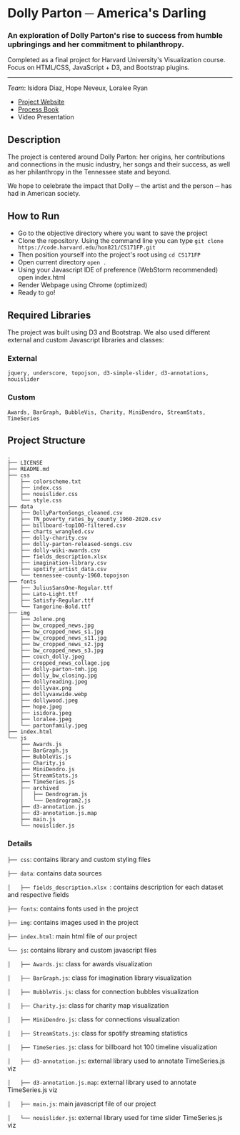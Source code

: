 # Dolly Parton ─ America's Darling

### An exploration of Dolly Parton's rise to success from humble upbringings and her commitment to philanthropy.

Completed as a final project for Harvard University's Visualization course. Focus on HTML/CSS, JavaScript + D3, and Bootstrap plugins.

---
*Team*: Isidora Diaz, Hope Neveux, Loralee Ryan

+ [Project Website](https://code.harvard.edu/pages/hon821/CS171FP/)
+ [Process Book](https://docs.google.com/document/d/1U5zToUgqU9AknzWW-_Guzpe9N0TiHKTKJtSsBoTUR3s/edit?usp=sharing)
+ Video Presentation

## Description
The project is centered around Dolly Parton: her origins, her contributions and connections in the music industry,
her songs and their success, as well as her philanthropy in the Tennessee state and beyond.

We hope to celebrate the impact that Dolly ─ the artist and the person ─ has had in American society.


## How to Run
- Go to the objective directory where you want to save the project
- Clone the repository. Using the command line you can type ```git clone https://code.harvard.edu/hon821/CS171FP.git```
- Then position yourself into the project's root using ```cd CS171FP ```
- Open current directory ```open .```
- Using your Javascript IDE of preference (WebStorm recommended) open index.html
- Render Webpage using Chrome (optimized)
- Ready to go!

## Required Libraries
The project was built using D3 and Bootstrap. We also used different external and custom Javascript libraries and classes:
### External
```jquery, underscore, topojson, d3-simple-slider, d3-annotations, nouislider```
### Custom
```Awards, BarGraph, BubbleVis, Charity, MiniDendro, StreamStats, TimeSeries```

## Project Structure

```
.
├── LICENSE
├── README.md
├── css
│   ├── colorscheme.txt
│   ├── index.css
│   ├── nouislider.css
│   └── style.css
├── data
│   ├── DollyPartonSongs_cleaned.csv
│   ├── TN_poverty_rates_by_county_1960-2020.csv
│   ├── billboard-top100-filtered.csv
│   ├── charts_wrangled.csv
│   ├── dolly-charity.csv
│   ├── dolly-parton-released-songs.csv
│   ├── dolly-wiki-awards.csv
│   ├── fields_description.xlsx
│   ├── imagination-library.csv
│   ├── spotify_artist_data.csv
│   └── tennessee-county-1960.topojson
├── fonts
│   ├── JuliusSansOne-Regular.ttf
│   ├── Lato-Light.ttf
│   ├── Satisfy-Regular.ttf
│   └── Tangerine-Bold.ttf
├── img
│   ├── Jolene.png
│   ├── bw_cropped_news.jpg
│   ├── bw_cropped_news_s1.jpg
│   ├── bw_cropped_news_s11.jpg
│   ├── bw_cropped_news_s2.jpg
│   ├── bw_cropped_news_s3.jpg
│   ├── couch_dolly.jpeg
│   ├── cropped_news_collage.jpg
│   ├── dolly-parton-tmh.jpg
│   ├── dolly_bw_closing.jpg
│   ├── dollyreading.jpeg
│   ├── dollyvax.png
│   ├── dollyvaxwide.webp
│   ├── dollywood.jpeg
│   ├── hope.jpeg
│   ├── isidora.jpeg
│   ├── loralee.jpeg
│   └── partonfamily.jpeg
├── index.html
└── js
    ├── Awards.js
    ├── BarGraph.js
    ├── BubbleVis.js
    ├── Charity.js
    ├── MiniDendro.js
    ├── StreamStats.js
    ├── TimeSeries.js
    ├── archived
    │   ├── Dendrogram.js
    │   └── Dendrogram2.js
    ├── d3-annotation.js 
    ├── d3-annotation.js.map
    ├── main.js
    └── nouislider.js
```

### Details
```├── css```: contains library and custom styling files

```├── data```: contains data sources

```│   ├── fields_description.xlsx ```: contains description for each dataset and respective fields

```├── fonts```: contains fonts used in the project

```├── img```: contains images used in the project

```├── index.html```: main html file of our project

```└── js```: contains library and custom javascript files

```│   ├── Awards.js```: class for awards visualization

```│   ├── BarGraph.js```: class for imagination library visualization

```│   ├── BubbleVis.js```: class for connection bubbles visualization

```│   ├── Charity.js```: class for charity map visualization

```│   ├── MiniDendro.js```: class for connections visualization

```│   ├── StreamStats.js```: class for spotify streaming statistics

```│   ├── TimeSeries.js```: class for billboard hot 100 timeline visualization

```│   ├── d3-annotation.js```: external library used to annotate TimeSeries.js viz

```│   ├── d3-annotation.js.map```: external library used to annotate TimeSeries.js viz

```│   ├── main.js```: main javascript file of our project

```│   └── nouislider.js```: external library used for time slider TimeSeries.js viz
